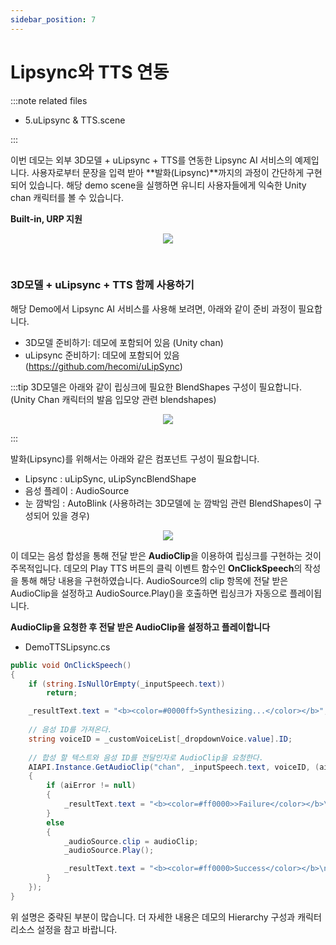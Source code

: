 ```yaml
---
sidebar_position: 7
---
```


# Lipsync와 TTS 연동

:::note related files

- 5.uLipsync & TTS.scene

:::

이번 데모는 외부 3D모델 + uLipsync + TTS를 연동한 Lipsync AI 서비스의 예제입니다. 사용자로부터 문장을 입력 받아 **발화(Lipsync)**까지의 과정이 간단하게 구현되어 있습니다. 해당 demo scene을 실행하면 유니티 사용자들에게 익숙한 Unity chan 캐릭터를 볼 수 있습니다.

**Built-in, URP 지원**

<p align="center">
<img src="/img/aihuman/unity/sampleproject_lipsync_tts.png" style={{zoom: "30%"}} />
</p>


<br/>

### 3D모델 + uLipsync + TTS 함께 사용하기

해당 Demo에서 Lipsync AI 서비스를 사용해 보려면, 아래와 같이 준비 과정이 필요합니다.

- 3D모델 준비하기: 데모에 포함되어 있음 (Unity chan)
- uLipsync 준비하기: 데모에 포함되어 있음 (https://github.com/hecomi/uLipSync)

:::tip
3D모델은 아래와 같이 립싱크에 필요한 BlendShapes 구성이 필요합니다. (Unity Chan 캐릭터의 발음 입모양 관련 blendshapes)
<p align="center">
<img src="/img/aihuman/unity/sampleproject_blendshapes.png" style={{zoom: "50%"}} />
</p>
:::


발화(Lipsync)를 위해서는 아래와 같은 컴포넌트 구성이 필요합니다.
- Lipsync : uLipSync, uLipSyncBlendShape
- 음성 플레이 : AudioSource
- 눈 깜박임 : AutoBlink (사용하려는 3D모델에 눈 깜박임 관련 BlendShapes이 구성되어 있을 경우)  

<p align="center">
<img src="/img/aihuman/unity/sampleproject_lipsync_inspector.png" style={{zoom: "50%"}} />
</p>

이 데모는 음성 합성을 통해 전달 받은 **AudioClip**을 이용하여 립싱크를 구현하는 것이 주목적입니다. 데모의 Play TTS 버튼의 클릭 이벤트 함수인 **OnClickSpeech**의 작성을 통해 해당 내용을 구현하였습니다. AudioSource의 clip 항목에 전달 받은 AudioClip을 설정하고  AudioSource.Play()을 호출하면 립싱크가 자동으로 플레이됩니다.

**AudioClip을 요청한 후 전달 받은 AudioClip을 설정하고 플레이합니다**

- DemoTTSLipsync.cs

```csharp
public void OnClickSpeech()
{
    if (string.IsNullOrEmpty(_inputSpeech.text))
        return;

    _resultText.text = "<b><color=#0000ff>Synthesizing...</color></b>";
    
    // 음성 ID를 가져온다.
    string voiceID = _customVoiceList[_dropdownVoice.value].ID;
   
    // 합성 할 텍스트와 음성 ID를 전달인자로 AudioClip을 요청한다. 
    AIAPI.Instance.GetAudioClip("chan", _inputSpeech.text, voiceID, (aiName, clipset, aiError, audioClip) =>
    {
        if (aiError != null)
        {
            _resultText.text = "<b><color=#ff0000>>Failure</color></b>\n" + aiError.Description;
        }
        else
        {
            _audioSource.clip = audioClip;
            _audioSource.Play();

            _resultText.text = "<b><color=#ff0000>Success</color></b>\n" + clipset.SpeechText;
        }
    });
}
```

위 설명은 중략된 부분이 많습니다. 더 자세한 내용은 데모의 Hierarchy 구성과 캐릭터 리소스 설정을 참고 바랍니다.
